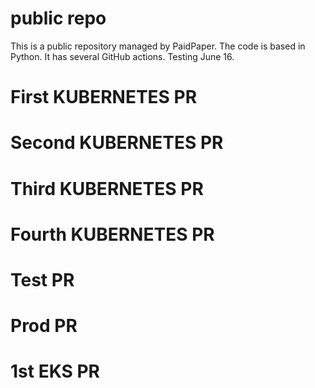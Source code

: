 # public repo

This is a public repository managed by PaidPaper. The code is based in Python. It has several GitHub actions.
Testing June 16.
# First KUBERNETES PR
# Second KUBERNETES PR
# Third KUBERNETES PR
# Fourth KUBERNETES PR
# Test PR
# Prod PR
# 1st EKS PR
